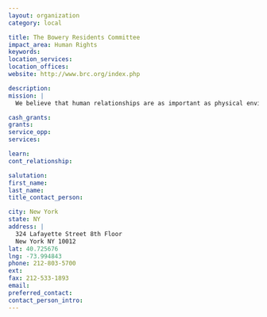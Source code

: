 ```yaml
---
layout: organization
category: local

title: The Bowery Residents Committee
impact_area: Human Rights
keywords: 
location_services: 
location_offices: 
website: http://www.brc.org/index.php

description: 
mission: |
  We believe that human relationships are as important as physical environment to solving the challenges faced by the people we serve. By recognizing that each of our clients has unique needs and strengths, and by treating each person with dignity and respect, and expecting the same in return, we are able to successfully empower those we serve to achieve and maintain a healthier and more independent life. We do this by listening, by meeting people where they're at, and by empowering them to be a force of change in their own lives.

cash_grants: 
grants: 
service_opp: 
services: 

learn: 
cont_relationship: 

salutation: 
first_name: 
last_name: 
title_contact_person: 

city: New York
state: NY
address: |
  324 Lafayette Street 8th Floor    
  New York NY 10012
lat: 40.725676
lng: -73.994843
phone: 212-803-5700
ext: 
fax: 212-533-1893
email: 
preferred_contact: 
contact_person_intro: 
---
```

